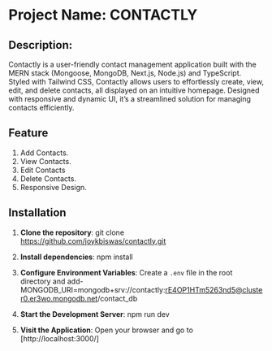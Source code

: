 # Project Name: CONTACTLY

## Description:
Contactly is a user-friendly contact management application built with the MERN stack (Mongoose, MongoDB, Next.js, Node.js) and TypeScript. Styled with Tailwind CSS, Contactly allows users to effortlessly create, view, edit, and delete contacts, all displayed on an intuitive homepage. Designed with responsive and dynamic UI, it’s a streamlined solution for managing contacts efficiently.

## Feature
1. Add Contacts.
2. View Contacts.
3. Edit Contacts
4. Delete Contacts.
5. Responsive Design.

## Installation
1. **Clone the repository**:
   git clone https://github.com/joykbiswas/contactly.git

2. **Install dependencies**:
    npm install

3. **Configure Environment Variables**:
   Create a `.env` file in the root directory and add- 
   MONGODB_URI=mongodb+srv://contactly:rE4OP1HTm5263nd5@cluster0.er3wo.mongodb.net/contact_db

4. **Start the Development Server**:
   npm run dev

5. **Visit the Application**:
   Open your browser and go to [http://localhost:3000/] 